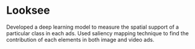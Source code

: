 # Looksee
Developed a deep learning model to measure the spatial support of a particular class in each ads. Used saliency mapping technique to find the contribution of each elements in both image and video ads.

